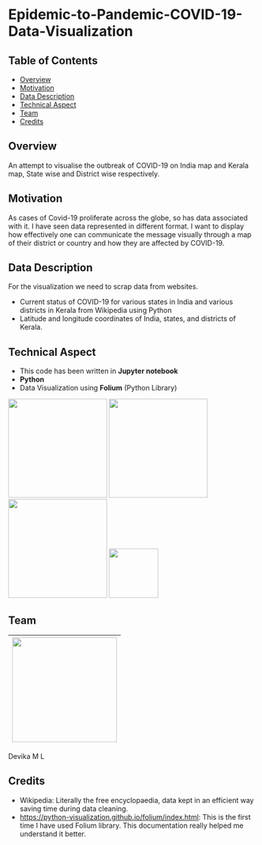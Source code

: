 # Epidemic-to-Pandemic-COVID-19-Data-Visualization

## Table of Contents
* [Overview](#overview)
*	[Motivation](#motivation)
*	[Data Description](#data-description)
*	[Technical Aspect](#technical-aspect)
*	[Team](#team)
*	[Credits](#credits)

## Overview
An attempt to visualise the outbreak of COVID-19 on India map and Kerala map, State wise and District wise respectively.

## Motivation
As cases of Covid-19 proliferate across the globe, so has data associated with it. I have seen data represented in different format. I want to display how effectively one can communicate the message visually through a map of their district or country and how they are affected by COVID-19. 

## Data Description
For the visualization we need to scrap data from websites. 
*	Current status of COVID-19 for various states in India and various districts in Kerala from Wikipedia using Python
*	Latitude and longitude coordinates of India, states, and districts of Kerala.

## Technical Aspect
*	This code has been written in __Jupyter notebook__
*	__Python__
*	Data Visualization using __Folium__ (Python Library) 
 
 [<img target="_blank" src="https://jupyter.org/assets/nav_logo.svg" width=200>](https://jupyter-notebook.readthedocs.io/en/stable/)
 [<img target="_blank" src="https://www.python.org/static/img/python-logo@2x.png" width=200>](https://www.python.org/doc/)
 [<img target="_blank" src="https://pandas.pydata.org/docs/_static/pandas.svg" width=200>](https://pandas.pydata.org/docs/getting_started/index.html#getting-started)
 [<img target="_blank" src="https://python-visualization.github.io/folium/_images/folium_logo.jpg" width=100>](https://python-visualization.github.io/folium/)
 
 ## Team
 [<img target="_blank" src="https://avatars3.githubusercontent.com/u/60922829?s=400" width=212>](https://www.linkedin.com/in/devika-m-l-477494152/) |
-|
 Devika M L
  
## Credits
*	Wikipedia: Literally the free encyclopaedia, data kept in an efficient way saving time during data cleaning.
*	https://python-visualization.github.io/folium/index.html: This is the first time I have used Folium library. This documentation really helped me understand it better.
 

